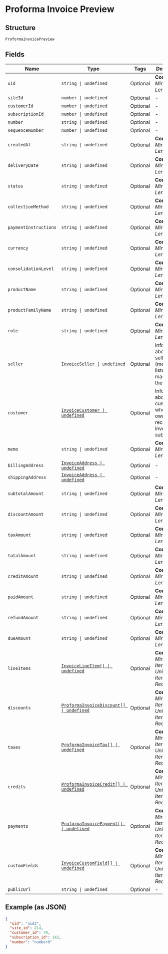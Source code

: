 
# Proforma Invoice Preview

## Structure

`ProformaInvoicePreview`

## Fields

| Name | Type | Tags | Description |
|  --- | --- | --- | --- |
| `uid` | `string \| undefined` | Optional | **Constraints**: *Minimum Length*: `1` |
| `siteId` | `number \| undefined` | Optional | - |
| `customerId` | `number \| undefined` | Optional | - |
| `subscriptionId` | `number \| undefined` | Optional | - |
| `number` | `string \| undefined` | Optional | - |
| `sequenceNumber` | `number \| undefined` | Optional | - |
| `createdAt` | `string \| undefined` | Optional | **Constraints**: *Minimum Length*: `1` |
| `deliveryDate` | `string \| undefined` | Optional | **Constraints**: *Minimum Length*: `1` |
| `status` | `string \| undefined` | Optional | **Constraints**: *Minimum Length*: `1` |
| `collectionMethod` | `string \| undefined` | Optional | **Constraints**: *Minimum Length*: `1` |
| `paymentInstructions` | `string \| undefined` | Optional | **Constraints**: *Minimum Length*: `1` |
| `currency` | `string \| undefined` | Optional | **Constraints**: *Minimum Length*: `1` |
| `consolidationLevel` | `string \| undefined` | Optional | **Constraints**: *Minimum Length*: `1` |
| `productName` | `string \| undefined` | Optional | **Constraints**: *Minimum Length*: `1` |
| `productFamilyName` | `string \| undefined` | Optional | **Constraints**: *Minimum Length*: `1` |
| `role` | `string \| undefined` | Optional | **Constraints**: *Minimum Length*: `1` |
| `seller` | [`InvoiceSeller \| undefined`](../../doc/models/invoice-seller.md) | Optional | Information about the seller (merchant) listed on the masthead of the invoice. |
| `customer` | [`InvoiceCustomer \| undefined`](../../doc/models/invoice-customer.md) | Optional | Information about the customer who is owner or recipient the invoiced subscription. |
| `memo` | `string \| undefined` | Optional | **Constraints**: *Minimum Length*: `1` |
| `billingAddress` | [`InvoiceAddress \| undefined`](../../doc/models/invoice-address.md) | Optional | - |
| `shippingAddress` | [`InvoiceAddress \| undefined`](../../doc/models/invoice-address.md) | Optional | - |
| `subtotalAmount` | `string \| undefined` | Optional | **Constraints**: *Minimum Length*: `1` |
| `discountAmount` | `string \| undefined` | Optional | **Constraints**: *Minimum Length*: `1` |
| `taxAmount` | `string \| undefined` | Optional | **Constraints**: *Minimum Length*: `1` |
| `totalAmount` | `string \| undefined` | Optional | **Constraints**: *Minimum Length*: `1` |
| `creditAmount` | `string \| undefined` | Optional | **Constraints**: *Minimum Length*: `1` |
| `paidAmount` | `string \| undefined` | Optional | **Constraints**: *Minimum Length*: `1` |
| `refundAmount` | `string \| undefined` | Optional | **Constraints**: *Minimum Length*: `1` |
| `dueAmount` | `string \| undefined` | Optional | **Constraints**: *Minimum Length*: `1` |
| `lineItems` | [`InvoiceLineItem[] \| undefined`](../../doc/models/invoice-line-item.md) | Optional | **Constraints**: *Minimum Items*: `1`, *Unique Items Required* |
| `discounts` | [`ProformaInvoiceDiscount[] \| undefined`](../../doc/models/proforma-invoice-discount.md) | Optional | **Constraints**: *Minimum Items*: `1`, *Unique Items Required* |
| `taxes` | [`ProformaInvoiceTax[] \| undefined`](../../doc/models/proforma-invoice-tax.md) | Optional | **Constraints**: *Minimum Items*: `1`, *Unique Items Required* |
| `credits` | [`ProformaInvoiceCredit[] \| undefined`](../../doc/models/proforma-invoice-credit.md) | Optional | **Constraints**: *Minimum Items*: `1`, *Unique Items Required* |
| `payments` | [`ProformaInvoicePayment[] \| undefined`](../../doc/models/proforma-invoice-payment.md) | Optional | **Constraints**: *Minimum Items*: `1`, *Unique Items Required* |
| `customFields` | [`InvoiceCustomField[] \| undefined`](../../doc/models/invoice-custom-field.md) | Optional | **Constraints**: *Minimum Items*: `1`, *Unique Items Required* |
| `publicUrl` | `string \| undefined` | Optional | - |

## Example (as JSON)

```json
{
  "uid": "uid2",
  "site_id": 214,
  "customer_id": 70,
  "subscription_id": 142,
  "number": "number0"
}
```

